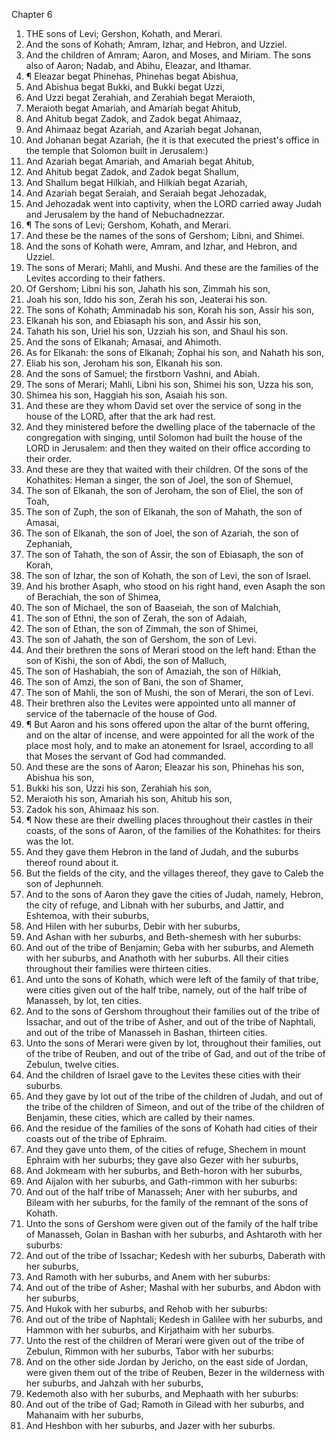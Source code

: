 

Chapter 6

1. THE sons of Levi; Gershon, Kohath, and Merari.
2. And the sons of Kohath; Amram, Izhar, and Hebron, and Uzziel.
3. And the children of Amram; Aaron, and Moses, and Miriam.  The sons also of Aaron; Nadab, and Abihu, Eleazar, and Ithamar.
4. ¶ Eleazar begat Phinehas, Phinehas begat Abishua,
5. And Abishua begat Bukki, and Bukki begat Uzzi,
6. And Uzzi begat Zerahiah, and Zerahiah begat Meraioth,
7. Meraioth begat Amariah, and Amariah begat Ahitub,
8. And Ahitub begat Zadok, and Zadok begat Ahimaaz,
9. And Ahimaaz begat Azariah, and Azariah begat Johanan,
10. And Johanan begat Azariah, (he it is that executed the priest's office in the temple that Solomon built in Jerusalem:)
11. And Azariah begat Amariah, and Amariah begat Ahitub,
12. And Ahitub begat Zadok, and Zadok begat Shallum,
13. And Shallum begat Hilkiah, and Hilkiah begat Azariah,
14. And Azariah begat Seraiah, and Seraiah begat Jehozadak,
15. And Jehozadak went into captivity, when the LORD carried away Judah and Jerusalem by the hand of Nebuchadnezzar.
16. ¶ The sons of Levi; Gershom, Kohath, and Merari.
17. And these be the names of the sons of Gershom; Libni, and Shimei.
18. And the sons of Kohath were, Amram, and Izhar, and Hebron, and Uzziel.
19. The sons of Merari; Mahli, and Mushi.  And these are the families of the Levites according to their fathers.
20. Of Gershom; Libni his son, Jahath his son, Zimmah his son,
21. Joah his son, Iddo his son, Zerah his son, Jeaterai his son.
22. The sons of Kohath; Amminadab his son, Korah his son, Assir his son,
23. Elkanah his son, and Ebiasaph his son, and Assir his son,
24. Tahath his son, Uriel his son, Uzziah his son, and Shaul his son.
25. And the sons of Elkanah; Amasai, and Ahimoth.
26. As for Elkanah: the sons of Elkanah; Zophai his son, and Nahath his son,
27. Eliab his son, Jeroham his son, Elkanah his son.
28. And the sons of Samuel; the firstborn Vashni, and Abiah.
29. The sons of Merari; Mahli, Libni his son, Shimei his son, Uzza his son,
30. Shimea his son, Haggiah his son, Asaiah his son.
31. And these are they whom David set over the service of song in the house of the LORD, after that the ark had rest.
32. And they ministered before the dwelling place of the tabernacle of the congregation with singing, until Solomon had built the house of the LORD in Jerusalem: and then they waited on their office according to their order.
33. And these are they that waited with their children.  Of the sons of the Kohathites: Heman a singer, the son of Joel, the son of Shemuel,
34. The son of Elkanah, the son of Jeroham, the son of Eliel, the son of Toah,
35. The son of Zuph, the son of Elkanah, the son of Mahath, the son of Amasai,
36. The son of Elkanah, the son of Joel, the son of Azariah, the son of Zephaniah,
37. The son of Tahath, the son of Assir, the son of Ebiasaph, the son of Korah,
38. The son of Izhar, the son of Kohath, the son of Levi, the son of Israel.
39. And his brother Asaph, who stood on his right hand, even Asaph the son of Berachiah, the son of Shimea,
40. The son of Michael, the son of Baaseiah, the son of Malchiah,
41. The son of Ethni, the son of Zerah, the son of Adaiah,
42. The son of Ethan, the son of Zimmah, the son of Shimei,
43. The son of Jahath, the son of Gershom, the son of Levi.
44. And their brethren the sons of Merari stood on the left hand: Ethan the son of Kishi, the son of Abdi, the son of Malluch,
45. The son of Hashabiah, the son of Amaziah, the son of Hilkiah,
46. The son of Amzi, the son of Bani, the son of Shamer,
47. The son of Mahli, the son of Mushi, the son of Merari, the son of Levi.
48. Their brethren also the Levites were appointed unto all manner of service of the tabernacle of the house of God.
49. ¶ But Aaron and his sons offered upon the altar of the burnt offering, and on the altar of incense, and were appointed for all the work of the place most holy, and to make an atonement for Israel, according to all that Moses the servant of God had commanded.
50. And these are the sons of Aaron; Eleazar his son, Phinehas his son, Abishua his son,
51. Bukki his son, Uzzi his son, Zerahiah his son,
52. Meraioth his son, Amariah his son, Ahitub his son,
53. Zadok his son, Ahimaaz his son.
54. ¶ Now these are their dwelling places throughout their castles in their coasts, of the sons of Aaron, of the families of the Kohathites: for theirs was the lot.
55. And they gave them Hebron in the land of Judah, and the suburbs thereof round about it.
56. But the fields of the city, and the villages thereof, they gave to Caleb the son of Jephunneh.
57. And to the sons of Aaron they gave the cities of Judah, namely, Hebron, the city of refuge, and Libnah with her suburbs, and Jattir, and Eshtemoa, with their suburbs,
58. And Hilen with her suburbs, Debir with her suburbs,
59. And Ashan with her suburbs, and Beth-shemesh with her suburbs:
60. And out of the tribe of Benjamin; Geba with her suburbs, and Alemeth with her suburbs, and Anathoth with her suburbs.  All their cities throughout their families were thirteen cities.
61. And unto the sons of Kohath, which were left of the family of that tribe, were cities given out of the half tribe, namely, out of the half tribe of Manasseh, by lot, ten cities.
62. And to the sons of Gershom throughout their families out of the tribe of Issachar, and out of the tribe of Asher, and out of the tribe of Naphtali, and out of the tribe of Manasseh in Bashan, thirteen cities.
63. Unto the sons of Merari were given by lot, throughout their families, out of the tribe of Reuben, and out of the tribe of Gad, and out of the tribe of Zebulun, twelve cities.
64. And the children of Israel gave to the Levites these cities with their suburbs.
65. And they gave by lot out of the tribe of the children of Judah, and out of the tribe of the children of Simeon, and out of the tribe of the children of Benjamin, these cities, which are called by their names.
66. And the residue of the families of the sons of Kohath had cities of their coasts out of the tribe of Ephraim.
67. And they gave unto them, of the cities of refuge, Shechem in mount Ephraim with her suburbs; they gave also Gezer with her suburbs,
68. And Jokmeam with her suburbs, and Beth-horon with her suburbs,
69. And Aijalon with her suburbs, and Gath-rimmon with her suburbs:
70. And out of the half tribe of Manasseh; Aner with her suburbs, and Bileam with her suburbs, for the family of the remnant of the sons of Kohath.
71. Unto the sons of Gershom were given out of the family of the half tribe of Manasseh, Golan in Bashan with her suburbs, and Ashtaroth with her suburbs:
72. And out of the tribe of Issachar; Kedesh with her suburbs, Daberath with her suburbs,
73. And Ramoth with her suburbs, and Anem with her suburbs:
74. And out of the tribe of Asher; Mashal with her suburbs, and Abdon with her suburbs,
75. And Hukok with her suburbs, and Rehob with her suburbs:
76. And out of the tribe of Naphtali; Kedesh in Galilee with her suburbs, and Hammon with her suburbs, and Kirjathaim with her suburbs.
77. Unto the rest of the children of Merari were given out of the tribe of Zebulun, Rimmon with her suburbs, Tabor with her suburbs:
78. And on the other side Jordan by Jericho, on the east side of Jordan, were given them out of the tribe of Reuben, Bezer in the wilderness with her suburbs, and Jahzah with her suburbs,
79. Kedemoth also with her suburbs, and Mephaath with her suburbs:
80. And out of the tribe of Gad; Ramoth in Gilead with her suburbs, and Mahanaim with her suburbs,
81. And Heshbon with her suburbs, and Jazer with her suburbs.
